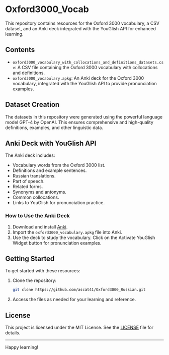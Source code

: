 # Oxford3000_Vocab

This repository contains resources for the Oxford 3000 vocabulary, a CSV dataset, and an Anki deck integrated with the YouGlish API for enhanced learning.

## Contents

- `oxford3000_vocabulary_with_collocations_and_definitions_datasets.csv`: A CSV file containing the Oxford 3000 vocabulary with collocations and definitions.
- `oxford3000_vocabulary.apkg`: An Anki deck for the Oxford 3000 vocabulary, integrated with the YouGlish API to provide pronunciation examples.

## Dataset Creation

The datasets in this repository were generated using the powerful language model GPT-4 by OpenAI. This ensures comprehensive and high-quality definitions, examples, and other linguistic data.

## Anki Deck with YouGlish API

The Anki deck includes:
- Vocabulary words from the Oxford 3000 list.
- Definitions and example sentences.
- Russian translations.
- Part of speech.
- Related forms.
- Synonyms and antonyms.
- Common collocations.
- Links to YouGlish for pronunciation practice.

### How to Use the Anki Deck

1. Download and install [Anki](https://apps.ankiweb.net/).
2. Import the `oxford3000_vocabulary.apkg` file into Anki.
3. Use the deck to study the vocabulary. Click on the  Activate YouGlish Widget button for pronunciation examples.

## Getting Started

To get started with these resources:
1. Clone the repository:
    ```bash
    git clone https://github.com/ascat41/Oxford3000_Russian.git
    ```
2. Access the files as needed for your learning and reference.

## License

This project is licensed under the MIT License. See the [LICENSE](LICENSE) file for details.

---

Happy learning!
